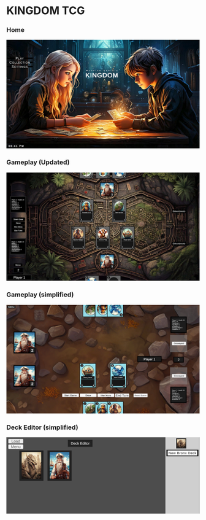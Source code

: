 
<h1>KINGDOM TCG</h1>

<h3>Home</h3>

![screenshot1 game](homescreen.png)

<h3>Gameplay (Updated)</h3>

![screenshot2 game](screen_gameplay2.png)

<h3>Gameplay (simplified)</h3>

![screenshot2 game](screen.png)

<h3>Deck Editor (simplified)</h3>

![screenshot2 game](screen2.png)
